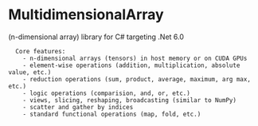 # MultidimensionalArray


(n-dimensional array) library for C# targeting .Net 6.0

      Core features:
        - n-dimensional arrays (tensors) in host memory or on CUDA GPUs 
        - element-wise operations (addition, multiplication, absolute value, etc.)
        - reduction operations (sum, product, average, maximum, arg max, etc.)
        - logic operations (comparision, and, or, etc.)
        - views, slicing, reshaping, broadcasting (similar to NumPy) 
        - scatter and gather by indices
        - standard functional operations (map, fold, etc.)

